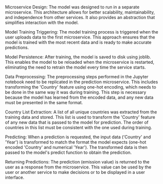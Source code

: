Microservice Design: The model was designed to run in a separate microservice. This architecture allows for better scalability, maintainability, and independence from other services. It also provides an abstraction that simplifies interaction with the model.

Model Training Triggering: The model training process is triggered when the user uploads data to the first microservice. This approach ensures that the model is trained with the most recent data and is ready to make accurate predictions.

Model Persistence: After training, the model is saved to disk using joblib. This enables the model to be reloaded when the microservice is restarted, eliminating the need to retrain the model every time the service starts.

Data Preprocessing: The preprocessing steps performed in the Jupyter notebook need to be replicated in the prediction microservice. This includes transforming the 'Country' feature using one-hot encoding, which needs to be done in the same way it was during training. This step is necessary because the model has learned from the encoded data, and any new data must be presented in the same format.

Country List Extraction: A list of all unique countries was extracted from the training data and stored. This list is used to transform the 'Country' feature of any new data that is passed to the model for prediction. The order of countries in this list must be consistent with the one used during training.

Predicting: When a prediction is requested, the input data ('Country' and 'Year') is transformed to match the format the model expects (one-hot encoded 'Country' and numerical 'Year'). The transformed data is then passed to the model's predict function to obtain the prediction.

Returning Predictions: The prediction (emission value) is returned to the user as a response from the microservice. This value can be used by the user or another service to make decisions or to be displayed in a user interface.
